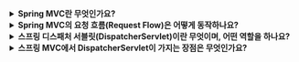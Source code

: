 <details>
  <summary><strong>Spring MVC란 무엇인가요?</strong></summary>

 Spring MVC는 Spring 프레임워크의 웹 애플리케이션 개발을 위한 모듈로, Model-View-Controller 디자인 패턴을 기반으로 합니다.  
 - **Model**: 데이터를 처리하고, 애플리케이션의 비즈니스 로직을 캡슐화합니다.  
 - **View**: 사용자 인터페이스를 담당하며, JSP, Thymeleaf 등으로 구현됩니다.  
 - **Controller**: 사용자의 요청을 처리하고, 필요한 데이터를 Model에서 가져와 View에 전달합니다.  

 Spring MVC는 요청과 응답 흐름을 체계적으로 관리하여 애플리케이션 개발을 단순화합니다.
</details>

<details>
  <summary><strong>Spring MVC의 요청 흐름(Request Flow)은 어떻게 동작하나요?</strong></summary>

  1. DispatcherServlet: 사용자의 모든 요청은 DispatcherServlet이 먼저 받습니다.
  2. HandlerMapping: 요청 URL에 매핑된 컨트롤러를 찾습니다.
  3. Controller: 요청을 처리하고 Model에 데이터를 담아 View 이름을 반환합니다.
  4. ViewResolver: 반환된 View 이름을 실제 View(JSP, Thymeleaf 등)로 변환합니다.
  5. View: 최종적으로 사용자에게 응답을 렌더링합니다. 
 
 이 구조는 관심사의 분리를 통해 코드를 더욱 모듈화하고 유지보수를 용이하게 만듭니다.
</details>

<details>
  <summary><strong>스프링 디스패처 서블릿(DispatcherServlet)이란 무엇이며, 어떤 역할을 하나요?</strong></summary>

  스프링 디스패처 서블릿은 스프링 MVC의 프론트 컨트롤러로, 모든 HTTP 요청을 중앙에서 받아 처리하는 역할을 합니다.

  - 주요 역할:
    - 클라이언트의 요청을 적절한 컨트롤러(핸들러)로 전달
    - 핸들러가 반환한 모델 데이터를 기반으로 뷰를 선택 및 렌더링
    - 핸들러 매핑, 핸들러 어댑터, 뷰 리졸버 등의 컴포넌트를 연계하여 요청 처리 흐름을 제어
  - 장점:
    - 모든 요청을 하나의 진입점에서 관리함으로써 유지보수가 용이
    - 일관된 예외 처리, 데이터 바인딩, 요청/응답 처리 등의 기능 제공
</details>

<details>
  <summary><strong>스프링 MVC에서 DispatcherServlet이 가지는 장점은 무엇인가요?</strong></summary>

  - 중앙 집중화된 요청 처리: 모든 요청을 하나의 진입점에서 처리함으로써, 요청 흐름을 쉽게 관리할 수 있습니다.
  - 유연한 확장성: 핸들러 매핑, 핸들러 어댑터, 뷰 리졸버 등 다양한 컴포넌트를 사용자가 커스터마이징하거나 확장할 수 있습니다.
  - 일관된 예외 처리 및 데이터 바인딩: 전역 예외 처리, 데이터 바인딩, 폼 처리 등 공통 기능을 중앙에서 관리하여 개발 효율성을 높입니다.
  - 모듈화된 설계: 프론트 컨트롤러 패턴을 적용하여, 비즈니스 로직과 뷰 로직을 명확히 분리할 수 있습니다.
</details>